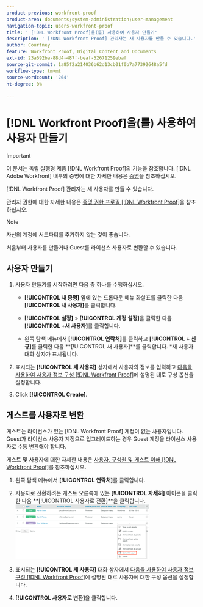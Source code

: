 ```yaml
---
product-previous: workfront-proof
product-area: documents;system-administration;user-management
navigation-topic: users-workfront-proof
title: ' [!DNL Workfront Proof]을(를) 사용하여 사용자 만들기'
description: ' [!DNL Workfront Proof] 관리자는 새 사용자를 만들 수 있습니다.'
author: Courtney
feature: Workfront Proof, Digital Content and Documents
exl-id: 23a692ba-88d4-487f-beaf-52671259ebaf
source-git-commit: 1a85f2a214036b62d13cb01f0b7a77392648a5fd
workflow-type: tm+mt
source-wordcount: '264'
ht-degree: 0%

---
```


# [!DNL Workfront Proof]을(를) 사용하여 사용자 만들기

>[!IMPORTANT]
>
>이 문서는 독립 실행형 제품 [!DNL Workfront Proof]의 기능을 참조합니다. [!DNL Adobe Workfront] 내부의 증명에 대한 자세한 내용은 [증명](../../../review-and-approve-work/proofing/proofing.md)을 참조하십시오.

[!DNL Workfront Proof] 관리자는 새 사용자를 만들 수 있습니다.

관리자 권한에 대한 자세한 내용은 [증명 권한 프로필 [!DNL Workfront Proof]](../../../workfront-proof/wp-acct-admin/account-settings/proof-perm-profiles-in-wp.md)을 참조하십시오.

>[!NOTE]
>
>자신의 계정에 서드파티를 추가하지 않는 것이 좋습니다.

처음부터 사용자를 만들거나 Guest를 라이선스 사용자로 변환할 수 있습니다.

## 사용자 만들기

1. 사용자 만들기를 시작하려면 다음 중 하나를 수행하십시오.

   * **[!UICONTROL 새 증명]** 옆에 있는 드롭다운 메뉴 화살표를 클릭한 다음 **[!UICONTROL 새 사용자]**&#x200B;를 클릭합니다.

   * **[!UICONTROL 설정]** > **[!UICONTROL 계정 설정]**&#x200B;을 클릭한 다음 **[!UICONTROL +새 사용자]**&#x200B;를 클릭합니다.

   * 왼쪽 탐색 메뉴에서 **[!UICONTROL 연락처]**&#x200B;를 클릭하고 **[!UICONTROL + 신규]**&#x200B;를 클릭한 다음 **[!UICONTROL 새 사용자]**를 클릭합니다.
*새 사용자 대화 상자가 표시됩니다.

1. 표시되는 **[!UICONTROL 새 사용자]** 상자에서 사용자의 정보를 입력하고 [다음을 사용하여 사용자 정보 구성 [!DNL Workfront Proof]](../../../workfront-proof/wp-mnguserscontacts/users/configure-user-info.md)에 설명된 대로 구성 옵션을 설정합니다.

1. Click **[!UICONTROL Create]**.

## 게스트를 사용자로 변환

게스트는 라이선스가 있는 [!DNL Workfront Proof] 계정이 없는 사용자입니다. Guest가 라이선스 사용자 계정으로 업그레이드하는 경우 Guest 계정을 라이선스 사용자로 수동 변환해야 합니다.

게스트 및 사용자에 대한 자세한 내용은 [사용자, 구성원 및 게스트 이해 [!DNL Workfront Proof]](../../../workfront-proof/wp-mnguserscontacts/contacts/use-members-guests.md)를 참조하십시오.

1. 왼쪽 탐색 메뉴에서 **[!UICONTROL 연락처]**&#x200B;를 클릭합니다.
1. 사용자로 전환하려는 게스트 오른쪽에 있는 **[!UICONTROL 자세히]** 아이콘을 클릭한 다음 **[!UICONTROL 사용자로 전환]**을 클릭합니다.
   ![Screenshot_2018-03-30_14-08-35.png](assets/screenshot-2018-03-30-14-08-35-350x143.png)

1. 표시되는 **[!UICONTROL 새 사용자]** 대화 상자에서 [다음을 사용하여 사용자 정보 구성 [!DNL Workfront Proof]](../../../workfront-proof/wp-mnguserscontacts/users/configure-user-info.md)에 설명된 대로 사용자에 대한 구성 옵션을 설정합니다.

1. **[!UICONTROL 사용자로 변환]**&#x200B;을 클릭합니다.
